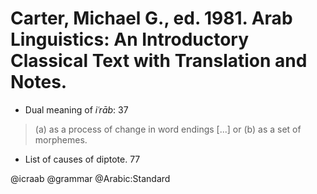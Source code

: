# Carter, Michael G., ed. 1981. Arab Linguistics: An Introductory Classical Text with Translation and Notes.


- Dual meaning of *iʿrāb*: 37

> (a) as a process of change in word endings [...] or (b) as a set of morphemes.

- List of causes of diptote. 77

@icraab
@grammar
@Arabic:Standard
